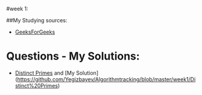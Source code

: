 #week 1:

##My Studying sources:
- [GeeksForGeeks](http://www.geeksforgeeks.org/sieve-of-eratosthenes/)

# Questions - My Solutions:
- [Distinct Primes](http://www.spoj.com/problems/AMR11E/)  and   [My Solution] (https://github.com/Yegizbayev/Algorithmtracking/blob/master/week1/Distinct%20Primes) 




